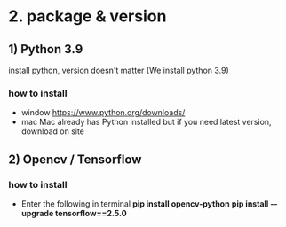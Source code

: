 # 2. package & version

## 1) Python 3.9 

install python, version doesn't matter (We install python 3.9)

### how to install 
- window
    https://www.python.org/downloads/
- mac
    Mac already has Python installed
    but if you need latest version, download on site

## 2) Opencv / Tensorflow

### how to install


- Enter the following in terminal
    **pip install opencv-python**
    **pip install --upgrade tensorflow==2.5.0**
